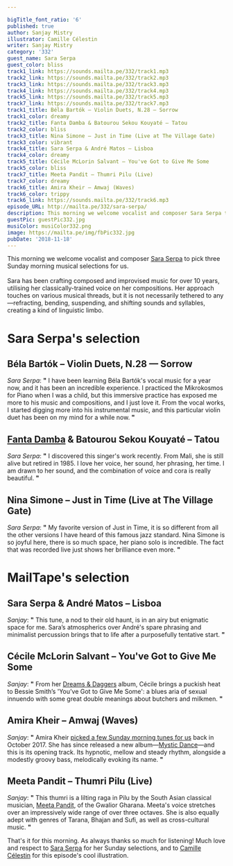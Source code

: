 ```yaml
---

bigTitle_font_ratio: '6'
published: true
author: Sanjay Mistry
illustrator: Camille Célestin
writer: Sanjay Mistry
category: '332'
guest_name: Sara Serpa
guest_color: bliss
track1_link: https://sounds.mailta.pe/332/track1.mp3
track2_link: https://sounds.mailta.pe/332/track2.mp3
track3_link: https://sounds.mailta.pe/332/track3.mp3
track4_link: https://sounds.mailta.pe/332/track4.mp3
track5_link: https://sounds.mailta.pe/332/track5.mp3
track7_link: https://sounds.mailta.pe/332/track7.mp3
track1_title: Béla Bartók – Violin Duets, N.28 — Sorrow
track1_color: dreamy
track2_title: Fanta Damba & Batourou Sekou Kouyaté – Tatou
track2_color: bliss
track3_title: Nina Simone – Just in Time (Live at The Village Gate)
track3_color: vibrant
track4_title: Sara Serpa & André Matos – Lisboa
track4_color: dreamy
track5_title: Cécile McLorin Salvant – You've Got to Give Me Some
track5_color: bliss
track7_title: Meeta Pandit – Thumri Pilu (Live)
track7_color: dreamy
track6_title: Amira Kheir – Amwaj (Waves)
track6_color: trippy
track6_link: https://sounds.mailta.pe/332/track6.mp3
episode_URL: http://mailta.pe/332/sara-serpa/
description: This morning we welcome vocalist and composer Sara Serpa to pick three Sunday morning musical selections for us.
guestPic: guestPic332.jpg
musiColor: musiColor332.png
image: https://mailta.pe/img/fbPic332.jpg
pubDate: '2018-11-18'
---
```

This morning we welcome vocalist and composer [Sara Serpa](https://www.saraserpa.com/) to pick three Sunday morning musical selections for us.
<br><br>
Sara has been crafting composed and improvised music for over 10 years, utilising her classically-trained voice on her compositions. Her approach touches on various musical threads, but it is not necessarily tethered to any—refracting, bending, suspending, and shifting sounds and syllables, creating a kind of linguistic limbo.


# Sara Serpa's selection

## Béla Bartók – Violin Duets, N.28 — Sorrow
_Sara Serpa_: **"** I have been learning Béla Bartók's vocal music for a year now, and it has been an incredible experience. I practiced the Mikrokosmos for Piano when I was a child, but this immersive practice has exposed me more to his music and compositions, and I just love it. From the vocal works, I started digging more into his instrumental music, and this particular violin duet has been on my mind for a while now. **"** 

## [Fanta Damba](https://en.wikipedia.org/wiki/Fanta_Damba) & Batourou Sekou Kouyaté – Tatou
_Sara Serpa_: **"** I discovered this singer's work recently. From Mali, she is still alive but retired in 1985. I love her voice, her sound, her phrasing, her time. I am drawn to her sound, and the combination of voice and cora is really beautiful. **"** 

## Nina Simone – Just in Time (Live at The Village Gate)
_Sara Serpa_: **"** My favorite version of Just in Time, it is so different from all the other versions I have heard of this famous jazz standard. Nina Simone is so joyful here, there is so much space, her piano solo is incredible. The fact that was recorded live just shows her brilliance even more. **"** 


# MailTape's selection

## Sara Serpa & André Matos – Lisboa
_Sanjay_: **"** This tune, a nod to their old haunt, is in an airy but enigmatic space for me. Sara’s atmospherics over André's spare phrasing and minimalist percussion brings that to life after a purposefully tentative start. **"** 

## Cécile McLorin Salvant – You've Got to Give Me Some
_Sanjay_: **"** From her [Dreams & Daggers](https://www.cecilemclorinsalvant.com/discography/) album, Cécile brings a puckish heat to Bessie Smith’s 'You’ve Got to Give Me Some': a blues aria of sexual innuendo with some great double meanings about butchers and milkmen. **"** 

## Amira Kheir – Amwaj (Waves)
_Sanjay_: **"** Amira Kheir [picked a few Sunday morning tunes for us](https://www.mailta.pe/282/amira-kheir/) back in October 2017. She has since released a new album—[Mystic Dance](http://amirakheir.com/)—and this is its opening track. Its hypnotic, mellow and steady rhythm, alongside a modestly groovy bass, melodically evoking its name. **"** 

## Meeta Pandit – Thumri Pilu (Live)
_Sanjay_: **"** This thumri is a lilting raga in Pilu by the South Asian classical musician, [Meeta Pandit](http://www.meetapandit.com/), of the Gwalior Gharana. Meeta's voice stretches over an impressively wide range of over three octaves. She is also equally adept with genres of Tarana, Bhajan and Sufi, as well as cross-cultural music. **"** 


That's it for this morning. As always thanks so much for listening! Much love and respect to [Sara Serpa](https://www.saraserpa.com/) for her Sunday selections, and to [Camille Célestin](http://bravocamo.studio/) for this episode's cool illustration.
